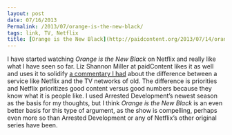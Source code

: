 ```yaml
---
layout: post
date: 07/16/2013
Permalink: /2013/07/orange-is-the-new-black/
tags: link, TV, Netflix
title: [Orange is the New Black](http://paidcontent.org/2013/07/14/orange-is-the-new-black-confirms-netflix-is-the-new-hbo/)
---
```


<p>I have started watching <em>Orange is the New Black</em> on Netflix and really like what I have seen so far. Liz Shannon Miller at paidContent likes it as well and uses it to solidify <a href="/2013/05/fox-nbc-and-netflix-a-difference-in-priorities" title="Fox, NBC, and Netflix: A difference in priorities - Engineered Eloquence">a commentary I had</a> about the difference between a service like Netflix and the TV networks of old. The difference is priorities and Netflix prioritizes good content versus good numbers because they know what it is people like. I used Arrested Development&#8217;s newest season as the basis for my thoughts, but I think <em>Orange is the New Black</em> is an even better basis for this type of argument, as the show is compelling, perhaps even more so than Arrested Development or any of Netflix&#8217;s other original series have been.</p>